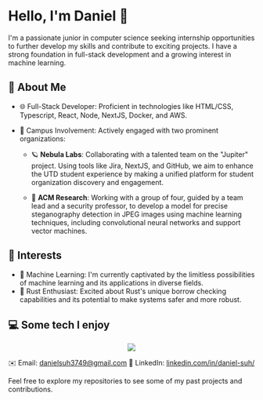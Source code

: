 # Hello, I'm Daniel 👋

I'm a passionate junior in computer science seeking internship opportunities to further develop my skills and contribute to exciting projects. I have a strong foundation in full-stack development and a growing interest in machine learning.

## 🚀 About Me

- 🌐 Full-Stack Developer: Proficient in technologies like HTML/CSS, Typescript, React, Node, NextJS, Docker, and AWS.
- 💼 Campus Involvement: Actively engaged with two prominent organizations:

    - 🪐 **Nebula Labs**: Collaborating with a talented team on the "Jupiter" project. Using tools like Jira, NextJS, and GitHub, we aim to enhance the UTD student experience by making a unified platform for student organization discovery and engagement.

    - 🔬 **ACM Research**: Working with a group of four, guided by a team lead and a security professor, to develop a model for precise steganography detection in JPEG images using machine learning techniques, including convolutional neural networks and support vector machines.

## 🌱 Interests

- 🤖 Machine Learning: I'm currently captivated by the limitless possibilities of machine learning and its applications in diverse fields.
- 🦀 Rust Enthusiast: Excited about Rust's unique borrow checking capabilities and its potential to make systems safer and more robust.

## 💻 Some tech I enjoy
<p align="center">
  <a href="https://skillicons.dev">
    <img src="https://skillicons.dev/icons?i=html,css,js,ts,rust,emacs,vim,wasm,aws,git,docker,postgres,mongodb,prisma,next,c,cpp,swift,java,nodejs,jest,tailwindcss,bash,express" />
  </a>
</p>

✉️ Email: [danielsuh3749@gmail.com](mailto:danielsuh3749@gmail.com)
💼 LinkedIn: [linkedin.com/in/daniel-suh/](https://www.linkedin.com/in/daniel-suh-5a24b7246/)

Feel free to explore my repositories to see some of my past projects and contributions.
